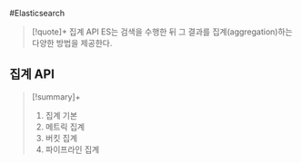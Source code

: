 #Elasticsearch 


> [!quote]+ 집계 API
> ES는 검색을 수행한 뒤 그 결과를 집계(aggregation)하는 다양한 방법을 제공한다.

## 집계 API
> [!summary]+ 
> 1. 집계 기본
> 2. 메트릭 집계
> 3. 버킷 집계
> 4. 파이프라인 집계
